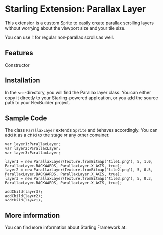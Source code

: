Starling Extension: Parallax Layer
===================================

This extension is a custom Sprite to easily create parallax scrolling layers without worrying about the viewport size and your tile size. 

You can use it for regular non-parallax scrolls as well.

Features
--------

Constructor 


Installation
------------

In the `src`-directory, you will find the ParallaxLayer class. You can either copy it directly to your Starling-powered application, or you add the source path to your FlexBuilder project.


Sample Code
-----------

The class `ParallaxLayer` extends `Sprite` and behaves accordingly. You can add it as a child to the stage or any other container. 


    var layer1:ParallaxLayer; 
    var layer2:ParallaxLayer;
    var layer3:ParallaxLayer;

    layer1 = new ParallaxLayer(Texture.fromBitmap("tile1.png"), 5, 1.0, ParallaxLayer.BACKWARDS, ParallaxLayer.X_AXIS, true);
    layer2 = new ParallaxLayer(Texture.fromBitmap("tile2.png"), 5, 0.5, ParallaxLayer.BACKWARDS, ParallaxLayer.X_AXIS, true);
    layer3 = new ParallaxLayer(Texture.fromBitmap("tile3.png"), 5, 0.3, ParallaxLayer.BACKWARDS, ParallaxLayer.X_AXIS, true);

    addChild(layer3);
    addChild(layer2);
    addChild(layer1);


More information
----------------

You can find more information about Starling Framework at:

[1]: http://www.starling-framework.org
